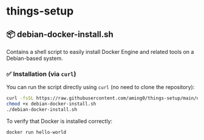 # things-setup

## 📦 debian-docker-install.sh

Contains a shell script to easily install Docker Engine and related tools on a Debian-based system.

### ✅ Installation (via `curl`)

You can run the script directly using `curl` (no need to clone the repository):

```bash
curl -fsSL https://raw.githubusercontent.com/aming0/things-setup/main/debian-docker-install.sh -o debian-docker-install.sh
chmod +x debian-docker-install.sh
./debian-docker-install.sh
```
To verify that Docker is installed correctly:

```bash
docker run hello-world
```
